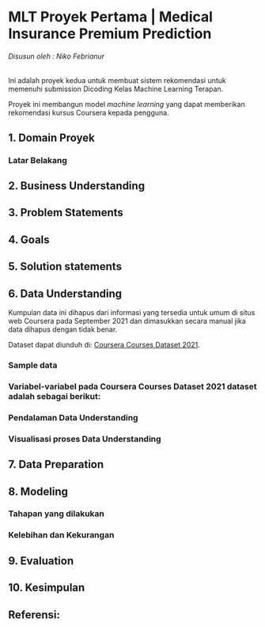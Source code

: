 # MLT Proyek Pertama | Medical Insurance Premium Prediction

###### Disusun oleh : Niko Febrianur

Ini adalah proyek kedua untuk membuat sistem rekomendasi untuk memenuhi submission Dicoding Kelas Machine Learning Terapan. 

Proyek ini membangun model *machine learning* yang dapat memberikan rekomendasi kursus Coursera kepada pengguna.

## 1. Domain Proyek

### Latar Belakang

## 2. Business Understanding

## 3. Problem Statements

## 4. Goals

## 5. Solution statements

## 6. Data Understanding

Kumpulan data ini dihapus dari informasi yang tersedia untuk umum di situs web Coursera pada September 2021 dan dimasukkan secara manual jika data dihapus dengan tidak benar. 

Dataset dapat diunduh di: [Coursera Courses Dataset 2021](https://www.kaggle.com/datasets/khusheekapoor/coursera-courses-dataset-2021).

### Sample data


### Variabel-variabel pada Coursera Courses Dataset 2021 dataset adalah sebagai berikut:


### Pendalaman Data Understanding


### Visualisasi proses Data Understanding


## 7. Data Preparation

## 8. Modeling

### Tahapan yang dilakukan

### Kelebihan dan Kekurangan
 
## 9. Evaluation

## 10. Kesimpulan 

## Referensi: 
